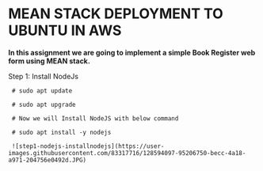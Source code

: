 # MEAN STACK DEPLOYMENT TO UBUNTU IN AWS
   **In this assignment we are going to implement a simple Book Register web form using MEAN stack.**
   
   Step 1: Install NodeJs
   
     # sudo apt update
     
     # sudo apt upgrade
     
     # Now we will Install NodeJS with below command
     
     # sudo apt install -y nodejs
     
     ![step1-nodejs-installnodejs](https://user-images.githubusercontent.com/83317716/128594097-95206750-becc-4a18-a971-204756e0492d.JPG)


     
